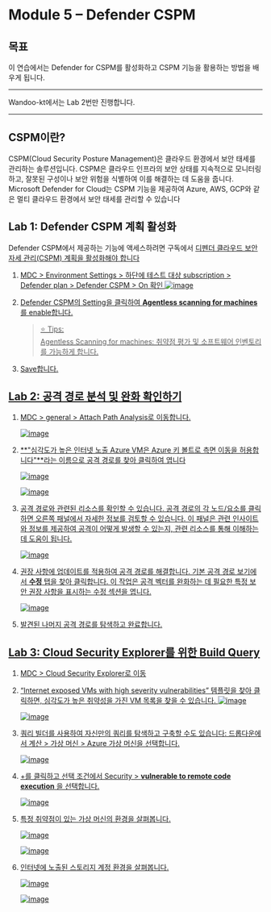 # Module 5 – Defender CSPM  

## 목표
이 연습에서는 Defender for CSPM를 활성화하고 CSPM 기능을 활용하는 방법을 배우게 됩니다.

---

Wandoo-kt에서는 Lab 2번만 진행합니다.

---

## CSPM이란? 
CSPM(Cloud Security Posture Management)은 클라우드 환경에서 보안 태세를 관리하는 솔루션입니다. CSPM은 클라우드 인프라의 보안 상태를 지속적으로 모니터링하고, 잘못된 구성이나 보안 위험을 식별하여 이를 해결하는 데 도움을 줍니다. Microsoft Defender for Cloud는 CSPM 기능을 제공하여 Azure, AWS, GCP와 같은 멀티 클라우드 환경에서 보안 태세를 관리할 수 있습니다

## Lab 1: Defender CSPM 계획 활성화
Defender CSPM에서 제공하는 기능에 액세스하려면 구독에서 <a href="https://learn.microsoft.com/en-us/azure/defender-for-cloud/enable-enhanced-security ">디펜더 클라우드 보안 자세 관리(CSPM) 계획을 활성화해야 합니다

1. MDC > Environment Settings > 하단에 테스트 대상 subscription > Defender plan > Defender CSPM > On 확인
   ![image](https://github.com/user-attachments/assets/4b644216-ae1d-4d2c-ab6b-c8391a03b747)

2. Defender CSPM의 Setting을 클릭하여 **Agentless scanning for machines**를 enable합니다.
   > ⭐ Tips: <br>
   > Agentless Scanning for machines: 취약점 평가 및 소프트웨어 인벤토리를 가능하게 합니다.

3. Save합니다.


## Lab 2: 공격 경로 분석 및 완화 확인하기 

1. MDC > general > Attach Path Analysis로 이동합니다. 

   ![image](https://github.com/user-attachments/assets/9ceff19c-142a-4873-ad33-47c8376c5f3b)

2. **"심각도가 높은 인터넷 노출 Azure VM은 Azure 키 볼트로 측면 이동을 허용합니다"**라는 이름으로 공격 경로를 찾아 클릭하여 엽니다

   ![image](https://github.com/user-attachments/assets/ecf8c76a-766e-4865-a704-472edfecab51)

   ![image](https://github.com/user-attachments/assets/a6db3b99-ccae-4a23-8c1f-e52b37087bfb)

 
3. 공격 경로와 관련된 리소스를 확인할 수 있습니다. 공격 경로의 각 노드/요소를 클릭하면 오른쪽 패널에서 자세한 정보를 검토할 수 있습니다. 이 패널은 관련 인사이트와 정보를 제공하여 공격이 어떻게 발생할 수 있는지, 관련 리소스를 통해 이해하는 데 도움이 됩니다.


   ![image](https://github.com/user-attachments/assets/7bf07c4c-f5f0-4c40-a3ce-5f365eb16d7f)


5. 권장 사항에 업데이트를 적용하여 공격 경로를 해결합니다. 기본 공격 경로 보기에서 **수정** 탭을 찾아 클릭합니다. 이 작업은 공격 벡터를 완화하는 데 필요한 특정 보안 권장 사항을 표시하는 수정 섹션을 엽니다.

   ![image](https://github.com/user-attachments/assets/431b075e-15a6-4b5e-a100-37d8b9023799)


7. 발견된 나머지 공격 경로를 탐색하고 완료합니다.

## Lab 3: Cloud Security Explorer를 위한 Build Query

1. MDC > Cloud Security Explorer로 이동
2. “Internet exposed VMs with high severity vulnerabilities” 템플릿을 찾아 클릭하면, 심각도가 높은 취약성을 가진 VM 목록을 찾을 수 있습니다. 
   ![image](https://github.com/user-attachments/assets/a2aae948-0a25-4d55-82cd-6b3e1a6a9edc)

   ![image](https://github.com/user-attachments/assets/a3e2bb0e-ddd8-4d49-a5ca-ed0fccdf3339)


4. 쿼리 빌더를 사용하여 자신만의 쿼리를 탐색하고 구축할 수도 있습니다: 드롭다운에서 계산 > 가상 머신 > Azure 가상 머신을 선택합니다.

   ![image](https://github.com/user-attachments/assets/b12fa514-9065-4076-a3eb-8a63a2254ba6)

5. +를 클릭하고 선택 조건에서 Security > **vulnerable to remote code execution** 을 선택합니다.

   ![image](https://github.com/user-attachments/assets/714affa6-28f0-47d6-a50c-adc2edfef5d5)

6. 특정 취약점이 있는 가상 머신의 환경을 살펴봅니다.

   ![image](https://github.com/user-attachments/assets/18b82c97-e169-45f7-b5ec-3580a1222c00)

   ![image](https://github.com/user-attachments/assets/27818199-34d8-445c-95d4-7c6db382c53f)

7. 인터넷에 노출된 스토리지 계정 환경을 살펴봅니다.

   ![image](https://github.com/user-attachments/assets/6ab575e1-81af-4eba-bd30-b2b1bce930d9)

   ![image](https://github.com/user-attachments/assets/3558ad07-a951-4967-b0d4-f255aca58389)

